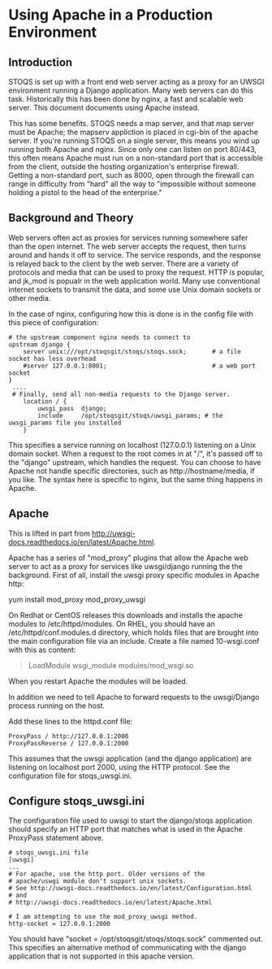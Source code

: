 # Using Apache in a Production Environment

## Introduction

STOQS is set up with a front end web server acting as a proxy
for an UWSGI environment running a Django application. Many web
servers can do this task. Historically this has been done by 
nginx, a fast and scalable web server. This document documents
using Apache instead. 

This has some benefits. STOQS needs a map server, and that map server
must be Apache; the mapserv appliction is placed in cgi-bin of the
apache server. If you're running STOQS on a single server, this means
you wind up running both Apache and nginx. Since only one can
listen on port 80/443, this often means Apache must run on a non-standard
port that is accessible from the client, outside the hosting organization's
enterprise firewall. Getting a non-standard port, such as 8000, open
through the firewall can range in difficulty from "hard" all the way to
"impossible without someone holding a pistol to the head of the 
enterprise."

## Background and Theory

Web servers often act as proxies for services running somewhere 
safer than the open internet. The web server accepts the request,
then turns around and hands it off to service. The service responds,
and the response is relayed back to the client by the web server. 
There are a variety of protocols and media that can be used to proxy the
request. HTTP is popular, and jk_mod is popualr in the web application
world. Many use conventional internet sockets to transmit the data,
and some use Unix domain sockets or other media.

In the case of nginx, configuring how this is done is 
in the config file with this piece of configuration:

~~~
# the upstream component nginx needs to connect to
upstream django {
    server unix:///opt/stoqsgit/stoqs/stoqs.sock;       # a file socket has less overhead
    #server 127.0.0.1:8001;                             # a web port socket
}
 ....
 # Finally, send all non-media requests to the Django server.
    location / {
        uwsgi_pass  django;
        include     /opt/stoqsgit/stoqs/uwsgi_params; # the uwsgi_params file you installed
    }
~~~~

This specifies a service running on localhost (127.0.0.1) listening on 
a Unix domain socket. When a request to the root comes in at
"/", it's passed off to the "django" upstream, which handles the
request. You can choose to have Apache not handle specific directories,
such as http://hostname/media, if you like. The syntax here is specific 
to nginx, but the same thing happens in Apache. 

## Apache

This is lifted in part from http://uwsgi-docs.readthedocs.io/en/latest/Apache.html.

Apache has a series of "mod_proxy" plugins that allow the Apache web server to act
as a proxy for services like uwsgi/django running the the background. First of all,
install the uwsgi proxy specific modules in Apache http:

yum install mod_proxy mod_proxy_uwsgi 

On Redhat or CentOS releases this downloads and installs the apache modules to 
/etc/httpd/modules. On RHEL, you should have an /etc/httpd/conf.modules.d directory,
which holds files that are brought into the main configuration file via an 
include. Create a file named 10-wsgi.conf with this as content:

>LoadModule wsgi_module modules/mod_wsgi.so

When you restart Apache the modules will be loaded.

In addition we need to tell Apache to forward requests to the uwsgi/Django
process running on the host. 

Add these lines to the httpd.conf file:
~~~~
ProxyPass / http://127.0.0.1:2000
ProxyPassReverse / 127.0.0.1:2000
~~~~

This assumes that the uwsgi application (and the django application) 
are listening on localhost port 2000, using the HTTP protocol. See the
configuration file for stoqs_uwsgi.ini.

## Configure stoqs_uwsgi.ini 

The configuration file used to uwsgi to start the django/stoqs application
should specify an HTTP port that matches what is used in the Apache
ProxyPass statement above.

~~~
# stoqs_uwsgi.ini file
[uwsgi]
...
# For apache, use the http port. Older versions of the
# apache/uswgi module don't support unix sockets.
# See http://uwsgi-docs.readthedocs.io/en/latest/Configuration.html
# and
# http://uwsgi-docs.readthedocs.io/en/latest/Apache.html

# I am attempting to use the mod_proxy_uwsgi method.
http-socket = 127.0.0.1:2000
~~~~

You should have "socket = /opt/stoqsgit/stoqs/stoqs.sock"
commented out. This specifies an alternative method of 
communicating with the django application that is not supported
in this apache version.


